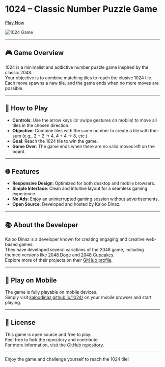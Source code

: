 # 1024 – Classic Number Puzzle Game

[Play Now](https://kaloodinaz.github.io/1024/)

![1024 Game](https://kaloodinaz.github.io/1024/assets/images/screenshot.png)

---

## 🎮 Game Overview

1024 is a minimalist and addictive number puzzle game inspired by the classic 2048.  
Your objective is to combine matching tiles to reach the elusive 1024 tile.  
Each move spawns a new tile, and the game ends when no more moves are possible.

---

## 🔧 How to Play

- **Controls**: Use the arrow keys (or swipe gestures on mobile) to move all tiles in the chosen direction.  
- **Objective**: Combine tiles with the same number to create a tile with their sum (e.g., 2 + 2 → 4, 4 + 4 → 8, etc.).  
- **Goal**: Reach the 1024 tile to win the game.  
- **Game Over**: The game ends when there are no valid moves left on the board.

---

## 🌐 Features

- **Responsive Design**: Optimized for both desktop and mobile browsers.  
- **Simple Interface**: Clean and intuitive layout for a seamless gaming experience.  
- **No Ads**: Enjoy an uninterrupted gaming session without advertisements.  
- **Open Source**: Developed and hosted by Kaloo Dinaz.

---

## 📚 About the Developer

Kaloo Dinaz is a developer known for creating engaging and creative web-based games.  
They have developed several variations of the 2048 game, including themed versions like [2048 Doge](https://kaloodinaz.github.io/doge2048/) and [2048 Cupcakes](https://2048cupcakes.co.uk/).  
Explore more of their projects on their [GitHub profile](https://github.com/kaloodinaz).

---

## 📱 Play on Mobile

The game is fully playable on mobile devices.  
Simply visit [kaloodinaz.github.io/1024/](https://kaloodinaz.github.io/1024/) on your mobile browser and start playing.

---

## 📝 License

This game is open source and free to play.  
Feel free to fork the repository and contribute.  
For more information, visit the [GitHub repository](https://github.com/kaloodinaz/1024).

---

Enjoy the game and challenge yourself to reach the 1024 tile!
